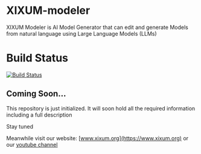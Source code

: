 # XIXUM-modeler
XIXUM Modeler is AI Model Generator that can edit and generate Models from natural language using Large Language Models (LLMs)

# Build Status
[![Build Status](https://github.com/XIXUM/XIXUM-modeler/workflows/maven/badge.svg)](https://github.com/XIXUM/XIXUM-modeler/actions)

## Coming Soon...
This repository is just initialized. It will soon hold all the required information including a full description

Stay tuned

Meanwhile visit our website: [www.xixum.org](https://www.xixum.org) or our [youtube channel](https://www.youtube.com/@xixum-org)

